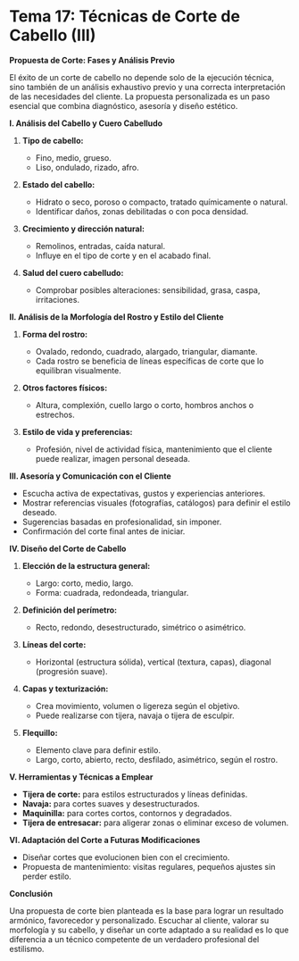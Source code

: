 # Tema 17: Técnicas de Corte de Cabello (III)

**Propuesta de Corte: Fases y Análisis Previo**

El éxito de un corte de cabello no depende solo de la ejecución técnica, sino también de un análisis exhaustivo previo y una correcta interpretación de las necesidades del cliente. La propuesta personalizada es un paso esencial que combina diagnóstico, asesoría y diseño estético.

**I. Análisis del Cabello y Cuero Cabelludo**

1. **Tipo de cabello:**
   - Fino, medio, grueso.
   - Liso, ondulado, rizado, afro.

2. **Estado del cabello:**
   - Hidrato o seco, poroso o compacto, tratado químicamente o natural.
   - Identificar daños, zonas debilitadas o con poca densidad.

3. **Crecimiento y dirección natural:**
   - Remolinos, entradas, caída natural.
   - Influye en el tipo de corte y en el acabado final.

4. **Salud del cuero cabelludo:**
   - Comprobar posibles alteraciones: sensibilidad, grasa, caspa, irritaciones.

**II. Análisis de la Morfología del Rostro y Estilo del Cliente**

1. **Forma del rostro:**
   - Ovalado, redondo, cuadrado, alargado, triangular, diamante.
   - Cada rostro se beneficia de líneas específicas de corte que lo equilibran visualmente.

2. **Otros factores físicos:**
   - Altura, complexión, cuello largo o corto, hombros anchos o estrechos.

3. **Estilo de vida y preferencias:**
   - Profesión, nivel de actividad física, mantenimiento que el cliente puede realizar, imagen personal deseada.

**III. Asesoría y Comunicación con el Cliente**

- Escucha activa de expectativas, gustos y experiencias anteriores.
- Mostrar referencias visuales (fotografías, catálogos) para definir el estilo deseado.
- Sugerencias basadas en profesionalidad, sin imponer.
- Confirmación del corte final antes de iniciar.

**IV. Diseño del Corte de Cabello**

1. **Elección de la estructura general:**
   - Largo: corto, medio, largo.
   - Forma: cuadrada, redondeada, triangular.

2. **Definición del perímetro:**
   - Recto, redondo, desestructurado, simétrico o asimétrico.

3. **Líneas del corte:**
   - Horizontal (estructura sólida), vertical (textura, capas), diagonal (progresión suave).

4. **Capas y texturización:**
   - Crea movimiento, volumen o ligereza según el objetivo.
   - Puede realizarse con tijera, navaja o tijera de esculpir.

5. **Flequillo:**
   - Elemento clave para definir estilo.
   - Largo, corto, abierto, recto, desfilado, asimétrico, según el rostro.

**V. Herramientas y Técnicas a Emplear**

- **Tijera de corte:** para estilos estructurados y líneas definidas.
- **Navaja:** para cortes suaves y desestructurados.
- **Maquinilla:** para cortes cortos, contornos y degradados.
- **Tijera de entresacar:** para aligerar zonas o eliminar exceso de volumen.

**VI. Adaptación del Corte a Futuras Modificaciones**

- Diseñar cortes que evolucionen bien con el crecimiento.
- Propuesta de mantenimiento: visitas regulares, pequeños ajustes sin perder estilo.

**Conclusión**

Una propuesta de corte bien planteada es la base para lograr un resultado armónico, favorecedor y personalizado. Escuchar al cliente, valorar su morfología y su cabello, y diseñar un corte adaptado a su realidad es lo que diferencia a un técnico competente de un verdadero profesional del estilismo.
